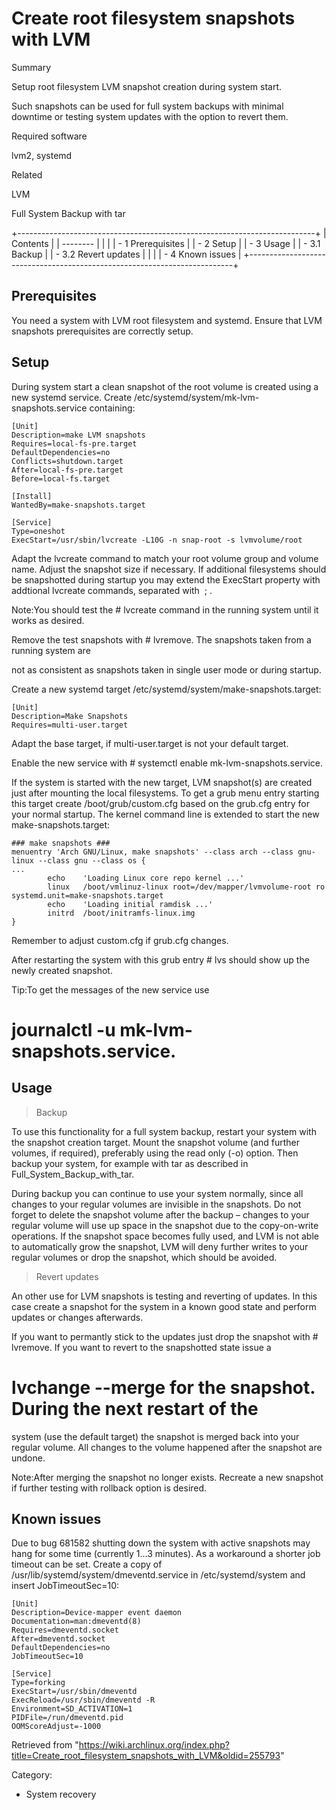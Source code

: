 Create root filesystem snapshots with LVM
=========================================

Summary

Setup root filesystem LVM snapshot creation during system start.

Such snapshots can be used for full system backups with minimal downtime
or testing system updates with the option to revert them.

Required software

lvm2, systemd

Related

LVM

Full System Backup with tar

  

+--------------------------------------------------------------------------+
| Contents                                                                 |
| --------                                                                 |
|                                                                          |
| -   1 Prerequisites                                                      |
| -   2 Setup                                                              |
| -   3 Usage                                                              |
|     -   3.1 Backup                                                       |
|     -   3.2 Revert updates                                               |
|                                                                          |
| -   4 Known issues                                                       |
+--------------------------------------------------------------------------+

Prerequisites
-------------

You need a system with LVM root filesystem and systemd. Ensure that LVM
snapshots prerequisites are correctly setup.

Setup
-----

During system start a clean snapshot of the root volume is created using
a new systemd service. Create
/etc/systemd/system/mk-lvm-snapshots.service containing:

    [Unit]
    Description=make LVM snapshots
    Requires=local-fs-pre.target
    DefaultDependencies=no
    Conflicts=shutdown.target
    After=local-fs-pre.target
    Before=local-fs.target

    [Install]
    WantedBy=make-snapshots.target

    [Service]
    Type=oneshot
    ExecStart=/usr/sbin/lvcreate -L10G -n snap-root -s lvmvolume/root

Adapt the lvcreate command to match your root volume group and volume
name. Adjust the snapshot size if necessary. If additional filesystems
should be snapshotted during startup you may extend the ExecStart
property with addtional lvcreate commands, separated with  ; .

Note:You should test the # lvcreate command in the running system until
it works as desired.

Remove the test snapshots with # lvremove. The snapshots taken from a
running system are

not as consistent as snapshots taken in single user mode or during
startup.

Create a new systemd target /etc/systemd/system/make-snapshots.target:

    [Unit]
    Description=Make Snapshots
    Requires=multi-user.target

Adapt the base target, if multi-user.target is not your default target.

Enable the new service with # systemctl enable mk-lvm-snapshots.service.

If the system is started with the new target, LVM snapshot(s) are
created just after mounting the local filesystems. To get a grub menu
entry starting this target create /boot/grub/custom.cfg based on the
grub.cfg entry for your normal startup. The kernel command line is
extended to start the new make-snapshots.target:

    ### make snapshots ###
    menuentry 'Arch GNU/Linux, make snapshots' --class arch --class gnu-linux --class gnu --class os {
    ...
            echo    'Loading Linux core repo kernel ...'
            linux   /boot/vmlinuz-linux root=/dev/mapper/lvmvolume-root ro systemd.unit=make-snapshots.target
            echo    'Loading initial ramdisk ...'
            initrd  /boot/initramfs-linux.img
    } 

Remember to adjust custom.cfg if grub.cfg changes.

After restarting the system with this grub entry # lvs should show up
the newly created snapshot.

Tip:To get the messages of the new service use
# journalctl -u mk-lvm-snapshots.service.

Usage
-----

> Backup

To use this functionality for a full system backup, restart your system
with the snapshot creation target. Mount the snapshot volume (and
further volumes, if required), preferably using the read only (-o)
option. Then backup your system, for example with tar as described in
Full_System_Backup_with_tar.

During backup you can continue to use your system normally, since all
changes to your regular volumes are invisible in the snapshots. Do not
forget to delete the snapshot volume after the backup – changes to your
regular volume will use up space in the snapshot due to the
copy-on-write operations. If the snapshot space becomes fully used, and
LVM is not able to automatically grow the snapshot, LVM will deny
further writes to your regular volumes or drop the snapshot, which
should be avoided.

> Revert updates

An other use for LVM snapshots is testing and reverting of updates. In
this case create a snapshot for the system in a known good state and
perform updates or changes afterwards.

If you want to permantly stick to the updates just drop the snapshot
with # lvremove. If you want to revert to the snapshotted state issue a
# lvchange --merge for the snapshot. During the next restart of the
system (use the default target) the snapshot is merged back into your
regular volume. All changes to the volume happened after the snapshot
are undone.

Note:After merging the snapshot no longer exists. Recreate a new
snapshot if further testing with rollback option is desired.

Known issues
------------

Due to bug 681582 shutting down the system with active snapshots may
hang for some time (currently 1...3 minutes). As a workaround a shorter
job timeout can be set. Create a copy of
/usr/lib/systemd/system/dmeventd.service in /etc/systemd/system and
insert JobTimeoutSec=10:

    [Unit]
    Description=Device-mapper event daemon
    Documentation=man:dmeventd(8)
    Requires=dmeventd.socket
    After=dmeventd.socket
    DefaultDependencies=no
    JobTimeoutSec=10

    [Service]
    Type=forking
    ExecStart=/usr/sbin/dmeventd
    ExecReload=/usr/sbin/dmeventd -R
    Environment=SD_ACTIVATION=1
    PIDFile=/run/dmeventd.pid
    OOMScoreAdjust=-1000

Retrieved from
"https://wiki.archlinux.org/index.php?title=Create_root_filesystem_snapshots_with_LVM&oldid=255793"

Category:

-   System recovery
